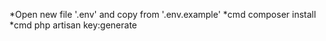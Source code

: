 *Open new file '.env' and copy from '.env.example'
*cmd composer install
*cmd php artisan key:generate

